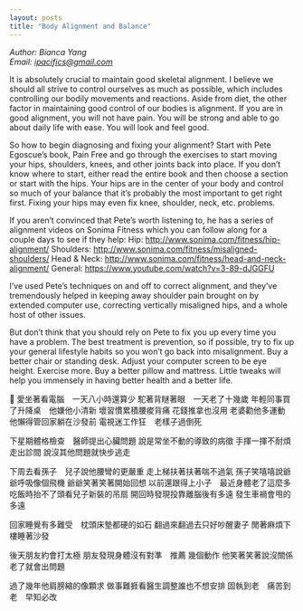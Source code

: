 ```yaml
---
layout: posts
title: "Body Alignment and Balance"
---
```

*Author: Bianca Yang*<br>
*Email: ipacifics@gmail.com*<br>

It is absolutely crucial to maintain good skeletal alignment. I believe we should all strive to control ourselves as much as possible, which includes controlling our bodily movements and reactions. Aside from diet, the other factor in maintaining good control of our bodies is alignment. If you are in good alignment, you will not have pain. You will be strong and able to go about daily life with ease. You will look and feel good.

So how to begin diagnosing and fixing your alignment? Start with Pete Egoscue’s book, Pain Free and go through the exercises to start moving your hips, shoulders, knees, and other joints back into place. If you don’t know where to start, either read the entire book and then choose a section or start with the hips. Your hips are in the center of your body and control so much of your balance that it’s probably the most important to get right first. Fixing your hips may even fix knee, shoulder, neck, etc. problems.

If you aren’t convinced that Pete’s worth listening to, he has a series of alignment videos on Sonima Fitness which you can follow along for a couple days to see if they help:
Hip: http://www.sonima.com/fitness/hip-alignment/
Shoulders: http://www.sonima.com/fitness/misaligned-shoulders/
Head & Neck: http://www.sonima.com/fitness/head-and-neck-alignment/
General: https://www.youtube.com/watch?v=3-89-dJGGFU

I’ve used Pete’s techniques on and off to correct alignment, and they’ve tremendously helped in keeping away shoulder pain brought on by extended computer use, correcting vertically misaligned hips, and a whole host of other issues.

But don’t think that you should rely on Pete to fix you up every time you have a problem. The best treatment is prevention, so if possible, try to fix up your general lifestyle habits so you won’t go back into misalignment. Buy a better chair or standing desk. Adjust your computer screen to be eye height. Exercise more. Buy a better pillow and mattress. Little tweaks will help you immensely in having better health and a better life.





愛坐著看電腦　一天八小時還算少
駝著背瞇著眼　一天老了十幾歲
年輕同事買了升降桌　他嫌他小清新
壞習慣累積腰痠背痛 花錢推拿也沒用
老婆勸他多運動　他懶得管回家躺在沙發前
電視迷工作狂　老樣子過倒死

下星期體格檢查　醫師提出心臟問題
說是常坐不動的導致的病徵
手揮一揮不耐煩走出診間
說沒其他問題就快步逃走

下周去看孫子　兒子說他腰彎的更嚴重
走上梯扶著扶著喘不過氣
孫子笑嘻嘻說爺爺呼吸像個飛機
爺爺笑著笑著開始回想
以前還跟得上小子　最近身體老了這麼多
吃飯時抬不了頭看兒子新裝的吊扇
開回時發現投靠離腦後有多遠
發生車禍會甩的多遠

回家睡覺有多難受　枕頭床墊都硬的如石
翻過來翻過去只好吵醒妻子
閒著麻煩下樓睡著沙發

後天朋友約會打太極
朋友發現身體沒有對準　推薦	幾個動作
他笑著笑著說沒關係　老了就會出問題

過了幾年他肩膀縮的像顆求
做事難捱看醫生調整誰也不想安排
固執到老　痛苦到老　早知必改


